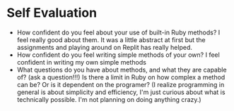# Self Evaluation

- How confident do you feel about your use of built-in Ruby methods?
I feel really good about them. It was a little abstract at first but the assignments and playing around on Replit has really helped.
- How confident do you feel writing simple methods of your own?
I feel confident in writing my own simple methods
- What questions do you have about methods, and what they are capable of? (ask a question!!!)
Is there a limit in Ruby on how complex a method can be? Or is it dependent on the programer? (I realize programming in general is about simplicity and efficiency, I'm just curious about what is technically possible. I'm not planning on doing anything crazy.)